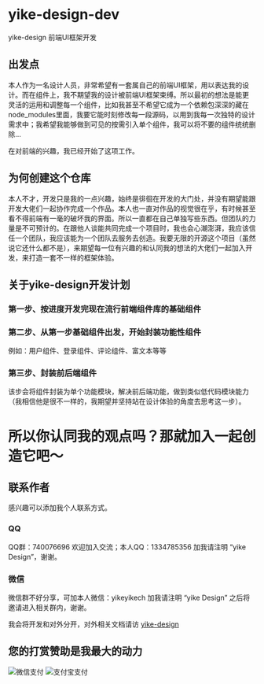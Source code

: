 # yike-design-dev
yike-design 前端UI框架开发

## 出发点
本人作为一名设计人员，非常希望有一套属自己的前端UI框架，用以表达我的设计。而在组件上，我不期望我的设计被前端UI框架束缚。所以最初的想法是能更灵活的运用和调整每一个组件，比如我甚至不希望它成为一个依赖包深深的藏在node_modules里面，我要它能时刻修改每一段源码，以用到我每一次独特的设计需求中；我希望我能够做到可见的按需引入单个组件，我可以将不要的组件统统删除...

在对前端的兴趣，我已经开始了这项工作。

## 为何创建这个仓库
本人不才，开发只是我的一点兴趣，始终是徘徊在开发的大门处，并没有期望能跟开发大佬们一起协作完成一个作品。本人也一直对作品的视觉很在乎，有时候甚至看不得前端有一毫的破坏我的界面。所以一直都在自己单独写些东西。但团队的力量是不可预计的。在跟他人谈能共同完成一个项目时，我也会心潮澎湃，我应该信任一个团队，我应该能为一个团队去服务去创造。我要无限的开源这个项目（虽然说它还什么都不是），来期望每一位有兴趣的和认同我的想法的大佬们一起加入开发，来打造一套不一样的框架体验。

## 关于yike-design开发计划
### 第一步、按进度开发完现在流行前端组件库的基础组件
### 第二步、从第一步基础组件出发，开始封装功能性组件
例如：用户组件、登录组件、评论组件、富文本等等
### 第三步、封装前后端组件
该步会将组件封装为单个功能模块，解决前后端功能，做到类似低代码模块能力（我相信他是很不一样的，我期望并坚持站在设计体验的角度去思考这一步）。

# 所以你认同我的观点吗？那就加入一起创造它吧～

## 联系作者
感兴趣可以添加我个人联系方式。
### QQ
QQ群：740076696 欢迎加入交流；本人QQ：1334785356 加我请注明 “yike Design”，谢谢。
### 微信
微信群不好分享，可加本人微信：yikeyikech 加我请注明 “yike Design” 之后将邀请进入相关群内，谢谢。

我会将开发和对外分开，对外相关文档请访 [yike-design](https://www.huohuo90.com:3005)


## 您的打赏赞助是我最大的动力

![微信支付](https://www.huohuo90.com:3005/assets/wx-0241666e.png "微信")
![支付宝支付](https://www.huohuo90.com:3005/assets/zfb-cd6ec5c8.png "微信")
